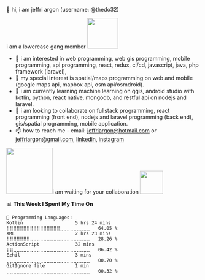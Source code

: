 👋 hi, i am jeffri argon (username: @thedo32) <p>

i am a lowercase gang member <img src = "https://github.com/thedo32/thedo32/assets/37764718/aabf91a9-9485-42a3-8b65-1f0ef3392d6b" width="80" height="80">

- 👀 i am interested in web programming, web gis programming, mobile programming, api programming, react, redux, ci/cd, javascript, java, php framework (laravel), 
- 👀 my special interest is spatial/maps programming on web and mobile (google maps api, mapbox api, osm api/osmdroid). 
- 🌱 i am currently learning machine learning on qgis, android studio with kotlin, python, react native,  mongodb, and restful api on nodejs and laravel.
- 💞️ i am looking to collaborate on  fullstack programming, react programming (front end), nodejs and laravel programming (back end), gis/spatial programming, mobile application.  
- 📫 how to reach me - email: jeffriargon@hotmail.com or jeffriargon@gmail.com,  <a href="https://www.linkedin.com/in/jeffriargon/" target="_blank">linkedin</a>, <a href="https://www.instagram.com/thedo32/" target="_blank">instagram</a>

   
<img src = "https://github.com/thedo32/thedo32/assets/37764718/0beb623f-e9ea-4015-9f99-1558181253bd" width="120" height="120">i am waiting for your collaboration <img src="https://github.com/thedo32/thedo32/assets/37764718/7b2d4ea5-fa4c-43b5-aa09-2c33f11cba1d" width="60" height="60">





<!--START_SECTION:waka-->
📊 **This Week I Spent My Time On** 

```text
💬 Programming Languages: 
Kotlin                   5 hrs 24 mins       ⣿⣿⣿⣿⣿⣿⣿⣿⣿⣿⣿⣿⣿⣿⣿⣿⣀⣀⣀⣀⣀⣀⣀⣀⣀   64.05 % 
XML                      2 hrs 23 mins       ⣿⣿⣿⣿⣿⣿⣿⣀⣀⣀⣀⣀⣀⣀⣀⣀⣀⣀⣀⣀⣀⣀⣀⣀⣀   28.26 % 
ActionScript             32 mins             ⣿⣿⣀⣀⣀⣀⣀⣀⣀⣀⣀⣀⣀⣀⣀⣀⣀⣀⣀⣀⣀⣀⣀⣀⣀   06.42 % 
Ezhil                    3 mins              ⣀⣀⣀⣀⣀⣀⣀⣀⣀⣀⣀⣀⣀⣀⣀⣀⣀⣀⣀⣀⣀⣀⣀⣀⣀   00.70 % 
GitIgnore file           1 min               ⣀⣀⣀⣀⣀⣀⣀⣀⣀⣀⣀⣀⣀⣀⣀⣀⣀⣀⣀⣀⣀⣀⣀⣀⣀   00.32 % 
```


<!--END_SECTION:waka-->

<!---!

thedo32/thedo32 is a ✨ special ✨ repository because its `README.md` (this file) appears on your GitHub profile.
You can click the Preview link to take a look at your changes.
--->

